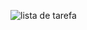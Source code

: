![lista de tarefa](https://github.com/user-attachments/assets/bc5f1ac5-5974-4629-9875-5bd94d536656)
